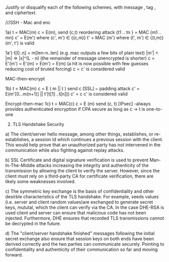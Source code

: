 Justify or disqualify each of the following schemes, with message , tag , and ciphertext.

///SSH - Mac and enc

1a) t = MAC(m) c = E(m), send (c,t) 
    reordering attack 
    {t1 .. tn } = MAC {m1 .. mn}
    c'          = E(m') where (c', m') ∈ {(c,m)}
    t'          = MAC (m') where (t', m') ∈ {(t,m)}
    (m', t') is valid
    
1a') t[0..n] = m[len-n..len] (e.g. mac outputs a few bits of plain text)
    |m'| < |m| => |x|^(L - n) (the remainder of message unencrypted is shorter)
    c = E'(m') = E'(m) > E(m') = E(m) (a hit is now possible with few guesses reducing cost of bruted forcing)
    c = c' is considered valid
   
MAC-then-encrypt

1b) t     = MAC(m)    c     = E ( m || t ) send c [SSL]
    ~ padding attack
    c' = E(m'[0...m(n+1)] || t'[t[1] ..t[n]])
    c' = c
    c' is considered valid
    

Encrypt-then-mac 
1c) t = MAC(c)    c = E (m) send (c, t) [IPsec]
    -always provides authenticated encryption if CPA secure as long as c -> t is one-to-one


2) TLS Handshake Security

a) The client/server hello message, among other things, establishes, or re-establishes, a session Id which continues a previous session with the client. This would help prove that an unauthorized party has not intervened in the communication while also fighting against replay attacks.

b) SSL Certificate and digital signature verification  is used to prevent Man-In-The-Middle attacks increasing the integrity and authenticity of the transmission by allowing the client to verify the server. However, since the client must rely on a third-party CA for certificate verification, there are likely some weaknesses involved.

c) The symmetric key exchange is the basis of confidentiality and other desirble characteristics of the TLS handshake. For example, seeds values (i.e. server and client random values)are exchanged to generate secret keys, mututal, which the client can verify via the CA. In the case DHE-RSA is used client and server can ensure that malicious code has not been injected. Furthermore, DHE ensures that recorded TLS transmissions cannot be decrypted in the future.

d) The "client/server handshake finished" messages following the initial secret exchange also ensure that session keys on both ends have been derived correctly and the two parties can communicate securely. Pointing to confidentiality and authenticity of their communication so far and moving forward.




    
